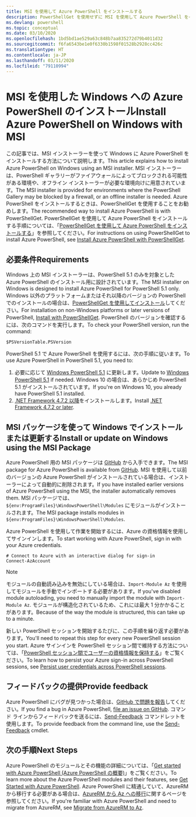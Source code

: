 ```yaml
---
title: MSI を使用して Azure PowerShell をインストールする
description: PowerShellGet を使用せずに MSI を使用して Azure PowerShell をインストールする方法
ms.devlang: powershell
ms.topic: conceptual
ms.date: 03/10/2020
ms.openlocfilehash: 1bd5bd1ae529a63c848b7aa835272d79b4011d32
ms.sourcegitcommit: f6fa6543be1e0f6330b1598f01528b2928cc426c
ms.translationtype: HT
ms.contentlocale: ja-JP
ms.lasthandoff: 03/11/2020
ms.locfileid: "79110994"
---
```

# <a name="install-azure-powershell-on-windows-with-msi"></a><span data-ttu-id="de4eb-103">MSI を使用した Windows への Azure PowerShell のインストール</span><span class="sxs-lookup"><span data-stu-id="de4eb-103">Install Azure PowerShell on Windows with MSI</span></span>

<span data-ttu-id="de4eb-104">この記事では、MSI インストーラーを使って Windows に Azure PowerShell をインストールする方法について説明します。</span><span class="sxs-lookup"><span data-stu-id="de4eb-104">This article explains how to install Azure PowerShell on Windows using an MSI installer.</span></span> <span data-ttu-id="de4eb-105">MSI インストーラーは、PowerShell ギャラリーがファイアウォールによってブロックされる可能性がある環境や、オフライン インストーラーが必要な環境向けに用意されています。</span><span class="sxs-lookup"><span data-stu-id="de4eb-105">The MSI installer is provided for environments where the PowerShell Gallery may be blocked by a firewall, or an offline installer is needed.</span></span> <span data-ttu-id="de4eb-106">Azure PowerShell をインストールするときは、PowerShellGet を使用することをお勧めします。</span><span class="sxs-lookup"><span data-stu-id="de4eb-106">The recommended way to install Azure PowerShell is with PowerShellGet.</span></span> <span data-ttu-id="de4eb-107">PowerShellGet を使用して Azure PowerShell をインストールする手順については、「[PowerShellGet を使用して Azure PowerShell をインストールする](install-az-ps.md)」を参照してください。</span><span class="sxs-lookup"><span data-stu-id="de4eb-107">For instructions on using PowerShellGet to install Azure PowerShell, see [Install Azure PowerShell with PowerShellGet](install-az-ps.md).</span></span>

## <a name="requirements"></a><span data-ttu-id="de4eb-108">必要条件</span><span class="sxs-lookup"><span data-stu-id="de4eb-108">Requirements</span></span>

<span data-ttu-id="de4eb-109">Windows 上の MSI インストーラーは、PowerShell 5.1 のみを対象とした Azure PowerShell のインストール用に設計されています。</span><span class="sxs-lookup"><span data-stu-id="de4eb-109">The MSI installer on Windows is designed to install Azure PowerShell for PowerShell 5.1 only.</span></span> <span data-ttu-id="de4eb-110">Windows 以外のプラットフォームまたはそれ以降のバージョンの PowerShell でのインストールの場合は、[PowerShellGet を使用してインストール](install-az-ps.md)してください。</span><span class="sxs-lookup"><span data-stu-id="de4eb-110">For installation on non-Windows platforms or later versions of PowerShell, [Install with PowerShellGet](install-az-ps.md).</span></span> <span data-ttu-id="de4eb-111">PowerShell のバージョンを確認するには、次のコマンドを実行します。</span><span class="sxs-lookup"><span data-stu-id="de4eb-111">To check your PowerShell version, run the command:</span></span>

```powershell-interactive
$PSVersionTable.PSVersion
```

<span data-ttu-id="de4eb-112">PowerShell 5.1 で Azure PowerShell を使用するには、次の手順に従います。</span><span class="sxs-lookup"><span data-stu-id="de4eb-112">To use Azure PowerShell in PowerShell 5.1, you need to:</span></span>

1. <span data-ttu-id="de4eb-113">必要に応じて [Windows PowerShell 5.1](/powershell/scripting/install/installing-windows-powershell#upgrading-existing-windows-powershell) に更新します。</span><span class="sxs-lookup"><span data-stu-id="de4eb-113">Update to [Windows PowerShell 5.1](/powershell/scripting/install/installing-windows-powershell#upgrading-existing-windows-powershell) if needed.</span></span> <span data-ttu-id="de4eb-114">Windows 10 の場合は、あらかじめ PowerShell 5.1 がインストールされています。</span><span class="sxs-lookup"><span data-stu-id="de4eb-114">If you're on Windows 10, you already have PowerShell 5.1 installed.</span></span>
2. <span data-ttu-id="de4eb-115">[.NET Framework 4.7.2 以降](/dotnet/framework/install)をインストールします。</span><span class="sxs-lookup"><span data-stu-id="de4eb-115">Install [.NET Framework 4.7.2 or later](/dotnet/framework/install).</span></span>

## <a name="install-or-update-on-windows-using-the-msi-package"></a><span data-ttu-id="de4eb-116">MSI パッケージを使って Windows でインストールまたは更新する</span><span class="sxs-lookup"><span data-stu-id="de4eb-116">Install or update on Windows using the MSI Package</span></span>

<span data-ttu-id="de4eb-117">Azure PowerShell 用の MSI パッケージは [GitHub](https://github.com/Azure/azure-powershell/releases/latest) から入手できます。</span><span class="sxs-lookup"><span data-stu-id="de4eb-117">The MSI package for Azure PowerShell is available from [GitHub](https://github.com/Azure/azure-powershell/releases/latest).</span></span> <span data-ttu-id="de4eb-118">MSI を使用して以前のバージョンの Azure PowerShell がインストールされている場合は、インストーラーによって自動的に削除されます。</span><span class="sxs-lookup"><span data-stu-id="de4eb-118">If you have installed earlier versions of Azure PowerShell using the MSI, the installer automatically removes them.</span></span> <span data-ttu-id="de4eb-119">MSI パッケージでは、`${env:ProgramFiles}\WindowsPowerShell\Modules` にモジュールがインストールされます。</span><span class="sxs-lookup"><span data-stu-id="de4eb-119">The MSI package installs modules in `${env:ProgramFiles}\WindowsPowerShell\Modules`.</span></span>

<span data-ttu-id="de4eb-120">Azure PowerShell を使用して作業を開始するには、Azure の資格情報を使用してサインインします。</span><span class="sxs-lookup"><span data-stu-id="de4eb-120">To start working with Azure PowerShell, sign in with your Azure credentials.</span></span>

```powershell-interactive
# Connect to Azure with an interactive dialog for sign-in
Connect-AzAccount
```

> [!NOTE]
> <span data-ttu-id="de4eb-121">モジュールの自動読み込みを無効にしている場合は、`Import-Module Az` を使用してモジュールを手動でインポートする必要があります。</span><span class="sxs-lookup"><span data-stu-id="de4eb-121">If you've disabled module autoloading, you need to manually import the module with `Import-Module Az`.</span></span> <span data-ttu-id="de4eb-122">モジュールが構造化されているため、これには最大 1 分かかることがあります。</span><span class="sxs-lookup"><span data-stu-id="de4eb-122">Because of the way the module is structured, this can take up to a minute.</span></span>

<span data-ttu-id="de4eb-123">新しい PowerShell セッションを開始するたびに、この手順を繰り返す必要があります。</span><span class="sxs-lookup"><span data-stu-id="de4eb-123">You'll need to repeat this step for every new PowerShell session you start.</span></span> <span data-ttu-id="de4eb-124">Azure サインインを PowerShell セッション間で維持する方法については、「[PowerShell セッション間でユーザーの資格情報を保持する](context-persistence.md)」をご覧ください。</span><span class="sxs-lookup"><span data-stu-id="de4eb-124">To learn how to persist your Azure sign-in across PowerShell sessions, see [Persist user credentials across PowerShell sessions](context-persistence.md).</span></span>

## <a name="provide-feedback"></a><span data-ttu-id="de4eb-125">フィードバックの提供</span><span class="sxs-lookup"><span data-stu-id="de4eb-125">Provide feedback</span></span>

<span data-ttu-id="de4eb-126">Azure PowerShell にバグが見つかった場合は、[GitHub で問題を報告](https://github.com/Azure/azure-powershell/issues)してください。</span><span class="sxs-lookup"><span data-stu-id="de4eb-126">If you find a bug in Azure PowerShell, [file an issue on GitHub](https://github.com/Azure/azure-powershell/issues).</span></span> <span data-ttu-id="de4eb-127">コマンド ラインからフィードバックを送るには、[Send-Feedback](/powershell/module/az.accounts/send-feedback) コマンドレットを使用します。</span><span class="sxs-lookup"><span data-stu-id="de4eb-127">To provide feedback from the command line, use the [Send-Feedback](/powershell/module/az.accounts/send-feedback) cmdlet.</span></span>

## <a name="next-steps"></a><span data-ttu-id="de4eb-128">次の手順</span><span class="sxs-lookup"><span data-stu-id="de4eb-128">Next Steps</span></span>

<span data-ttu-id="de4eb-129">Azure PowerShell のモジュールとその機能の詳細については、「[Get started with Azure PowerShell (Azure PowerShell の概要)](get-started-azureps.md)」をご覧ください。</span><span class="sxs-lookup"><span data-stu-id="de4eb-129">To learn more about the Azure PowerShell modules and their features, see [Get Started with Azure PowerShell](get-started-azureps.md).</span></span> <span data-ttu-id="de4eb-130">Azure PowerShell に精通していて、AzureRM から移行する必要がある場合は、[AzureRM から Az への移行](migrate-from-azurerm-to-az.md)に関するページを参照してください。</span><span class="sxs-lookup"><span data-stu-id="de4eb-130">If you're familiar with Azure PowerShell and need to migrate from AzureRM, see [Migrate from AzureRM to Az](migrate-from-azurerm-to-az.md).</span></span>
